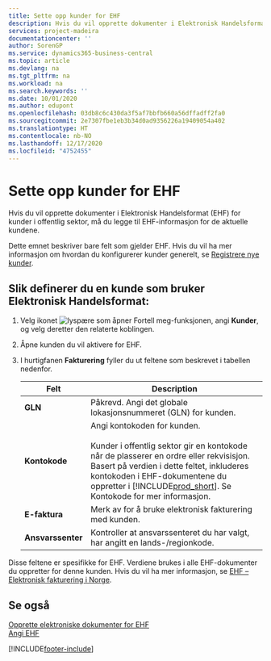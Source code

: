 ```yaml
---
title: Sette opp kunder for EHF
description: Hvis du vil opprette dokumenter i Elektronisk Handelsformat (EHF) for kunder i offentlig sektor, må du legge til EHF-informasjon for de aktuelle kundene.
services: project-madeira
documentationcenter: ''
author: SorenGP
ms.service: dynamics365-business-central
ms.topic: article
ms.devlang: na
ms.tgt_pltfrm: na
ms.workload: na
ms.search.keywords: ''
ms.date: 10/01/2020
ms.author: edupont
ms.openlocfilehash: 03db8c6c430da3f5af7bbfb660a56dffadff2fa0
ms.sourcegitcommit: 2e7307fbe1eb3b34d0ad9356226a19409054a402
ms.translationtype: HT
ms.contentlocale: nb-NO
ms.lasthandoff: 12/17/2020
ms.locfileid: "4752455"
---
```

# <a name="set-up-customers-for-ehf"></a>Sette opp kunder for EHF
Hvis du vil opprette dokumenter i Elektronisk Handelsformat (EHF) for kunder i offentlig sektor, må du legge til EHF-informasjon for de aktuelle kundene.  

Dette emnet beskriver bare felt som gjelder EHF. Hvis du vil ha mer informasjon om hvordan du konfigurerer kunder generelt, se [Registrere nye kunder](../../sales-how-register-new-customers.md).  

## <a name="to-set-up-a-customer-that-uses-elektronisk-handelsformat"></a>Slik definerer du en kunde som bruker Elektronisk Handelsformat:  

1.  Velg ikonet ![lyspære som åpner Fortell meg-funksjonen](../../media/ui-search/search_small.png "Fortell hva du vil gjøre"), angi **Kunder**, og velg deretter den relaterte koblingen.  
2.  Åpne kunden du vil aktivere for EHF.  
3.  I hurtigfanen **Fakturering** fyller du ut feltene som beskrevet i tabellen nedenfor.  

    |Felt|Description|  
    |---------------------------------|---------------------------------------|  
    |**GLN**|Påkrevd. Angi det globale lokasjonsnummeret (GLN) for kunden.|  
    |**Kontokode**|Angi kontokoden for kunden.<br /><br /> Kunder i offentlig sektor gir en kontokode når de plasserer en ordre eller rekvisisjon. Basert på verdien i dette feltet, inkluderes kontokoden i EHF-dokumentene du oppretter i [!INCLUDE[prod_short](../../includes/prod_short.md)]. Se Kontokode for mer informasjon.|  
    |**E-faktura**|Merk av for å bruke elektronisk fakturering med kunden.|  
    |**Ansvarssenter**|Kontroller at ansvarssenteret du har valgt, har angitt en lands-/regionkode.|  

Disse feltene er spesifikke for EHF. Verdiene brukes i alle EHF-dokumenter du oppretter for denne kunden. Hvis du vil ha mer informasjon, se [EHF – Elektronisk fakturering i Norge](ehf-electronic-invoicing-in-norway.md).  

## <a name="see-also"></a>Se også  
 [Opprette elektroniske dokumenter for EHF](how-to-create-electronic-documents-for-ehf.md)   
 [Angi EHF](how-to-set-up-ehf.md)


[!INCLUDE[footer-include](../../includes/footer-banner.md)]
